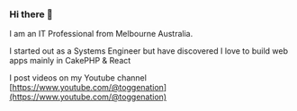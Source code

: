### Hi there 👋

I am an IT Professional from Melbourne Australia. 

I started out as a Systems Engineer but have discovered I love to build web apps mainly in CakePHP & React

I post videos on my Youtube channel [https://www.youtube.com/@toggenation](https://www.youtube.com/@toggenation)


<!--
**toggenation/toggenation** is a ✨ _special_ ✨ repository because its `README.md` (this file) appears on your GitHub profile.

Here are some ideas to get you started:

- 🔭 I’m currently working on ...
- 🌱 I’m currently learning ...
- 👯 I’m looking to collaborate on ...
- 🤔 I’m looking for help with ...
- 💬 Ask me about ...
- 📫 How to reach me: ...
- 😄 Pronouns: ...
- ⚡ Fun fact: ...
-->
